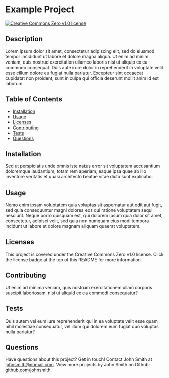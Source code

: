 # Example Project

[![Creative Commons Zero v1.0 license](https://img.shields.io/badge/License-Creative%20Commons%20Zero%20v1.0-blue.svg)](https://creativecommons.org/publicdomain/zero/1.0/deed.en)
	
## Description
Lorem ipsum dolor sit amet, consectetur adipiscing elit, sed do eiusmod tempor incididunt ut labore et dolore magna aliqua. Ut enim ad minim veniam, quis nostrud exercitation ullamco laboris nisi ut aliquip ex ea commodo consequat. Duis aute irure dolor in reprehenderit in voluptate velit esse cillum dolore eu fugiat nulla pariatur. Excepteur sint occaecat cupidatat non proident, sunt in culpa qui officia deserunt mollit anim id est laborum

## Table of Contents
* [Installation](#installation)
* [Usage](#usage)
* [Licenses](#licenses)
* [Contributing](#contributing)
* [Tests](#tests)
* [Questions](#questions)

## Installation
Sed ut perspiciatis unde omnis iste natus error sit voluptatem accusantium doloremque laudantium, totam rem aperiam, eaque ipsa quae ab illo inventore veritatis et quasi architecto beatae vitae dicta sunt explicabo.

## Usage
Nemo enim ipsam voluptatem quia voluptas sit aspernatur aut odit aut fugit, sed quia consequuntur magni dolores eos qui ratione voluptatem sequi nesciunt. Neque porro quisquam est, qui dolorem ipsum quia dolor sit amet, consectetur, adipisci velit, sed quia non numquam eius modi tempora incidunt ut labore et dolore magnam aliquam quaerat voluptatem. 

## Licenses
This project is covered under the Creative Commons Zero v1.0 license. Click the license badge at the top of this README for more information.

## Contributing
Ut enim ad minima veniam, quis nostrum exercitationem ullam corporis suscipit laboriosam, nisi ut aliquid ex ea commodi consequatur? 

## Tests
Quis autem vel eum iure reprehenderit qui in ea voluptate velit esse quam nihil molestiae consequatur, vel illum qui dolorem eum fugiat quo voluptas nulla pariatur?

## Questions
Have questions about this project? Get in touch! Contact John Smith at johnsmith@nomail.com. View more projects by John Smith on Github: [github.com/johnsmith](https://github.com/johnsmith).